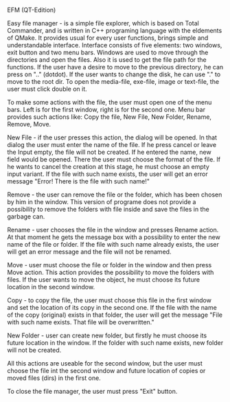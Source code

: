 EFM (QT-Edition)

Easy file manager - is a simple file explorer, which is based on Total Commander, and is written
in C++ programing language with the eldements of QMake.
It provides usual for every user functions, brings simple and understandable interface.
Interface consists of five elements: two windows, exit button and two menu bars.
Windows are used to move through the directories and open the files. Also it is used to get the 
file path for the functions. If the user have a desire to move to the previous directory, he can 
press on ".." (dotdot). If the user wants to change the disk, he can use "." to move to the root 
dir. To open the media-file, exe-file, image or text-file, the user must click double on it.

To make some actions with the file, the user must open one of the menu bars. Left is for the
first window, right is for the second one. Menu bar provides such actions like: Copy the file,
New File, New Folder, Rename, Remove, Move.

New File - if the user presses this action, the dialog will be opened. In that dialog the user 
must enter the name of the file. If he press cancel or leave the Input empty, the file will
not be created. If he entered the name, new field would be opened. There the user must choose
the format of the file. If he wants to cancel the creation at this stage, he must choose an 
empty input variant. If the file with such name exists, the user will get an error message
"Error! There is the file with such name!"

Remove - the user can remove the file or the folder, which has been chosen by him in the window.
This version of programe does not provide a possibility to remove the folders with file inside 
and save the files in the garbage can.

Rename - user chooses the file in the window and presses Rename action. At that moment he gets 
the message box with a possibility to enter the new name of the file or folder. If the file
with such name already exists, the user will get an error message and the file will not be
renamed.

Move - user must choose the file or folder in the window and then press Move action. This action
provides the possibility to move the folders with files. If the user wants to move the object, he
must choose its future location in the second window.

Copy - to copy the file, the user must choose this file in the first window and set the location
of its copy in the second one. If the file with the name of the copy (original) exists in that
folder, the user will get the message "File with such name exists. That file will be overwritten."

New Folder - user can create new folder, but firstly he must choose its future location in the
window. If the folder with such name exists, new folder will not be created.

All this actions are useable for the second window, but the user must choose the file int the 
second window and future location of copies or moved files (dirs) in the first one.

To close the file manager, the user must press "Exit" button.

